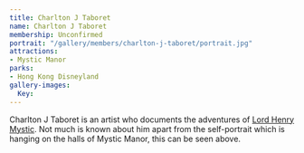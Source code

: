 ```yaml
---
title: Charlton J Taboret
name: Charlton J Taboret
membership: Unconfirmed
portrait: "/gallery/members/charlton-j-taboret/portrait.jpg"
attractions:
- Mystic Manor
parks:
- Hong Kong Disneyland
gallery-images:
  Key: 
---
```


Charlton J Taboret is an artist who documents the adventures of [Lord Henry Mystic](/members/lord-henry-mystic). Not much is known about him apart from the self-portrait which is hanging on the halls of Mystic Manor, this can be seen above.

